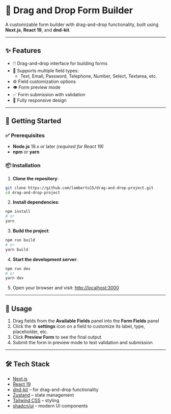 # 🧩 Drag and Drop Form Builder

A customizable form builder with drag-and-drop functionality, built using **Next.js**, **React 19**, and **dnd-kit**.

---

## ✨ Features

- 🖱️ Drag-and-drop interface for building forms
- 🔧 Supports multiple field types:
  - Text, Email, Password, Telephone, Number, Select, Textarea, etc.
- ⚙️ Field customization options
- 👁️ Form preview mode
- ✅ Form submission with validation
- 📱 Fully responsive design

---

## 🚀 Getting Started

### ✅ Prerequisites

- **Node.js** 18.x or later _(required for React 19)_
- **npm** or **yarn**

### 📦 Installation

1. **Clone the repository**:

```bash
git clone https://github.com/lamberto15/drag-and-drop-project.git
cd drag-and-drop-project
```

2. **Install dependencies**:

```bash
npm install
# or
yarn
```

3. **Build the project**:

```bash
npm run build
# or
yarn build
```

4. **Start the development server**:

```bash
npm run dev
# or
yarn dev
```

5. Open your browser and visit: [http://localhost:3000](http://localhost:3000)

---

## 🧪 Usage

1. Drag fields from the **Available Fields** panel into the **Form Fields** panel
2. Click the ⚙️ **settings** icon on a field to customize its label, type, placeholder, etc.
3. Click **Preview Form** to see the final output
4. Submit the form in preview mode to test validation and submission

---

## 🛠️ Tech Stack

- [Next.js](https://nextjs.org/)
- [React 19](https://react.dev/)
- [dnd-kit](https://dndkit.com/) – for drag-and-drop functionality
- [Zustand](https://zustand-demo.pmnd.rs/) – state management
- [Tailwind CSS](https://tailwindcss.com/) – styling
- [shadcn/ui](https://ui.shadcn.com/) – modern UI components
